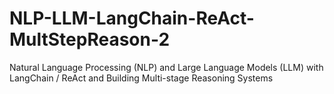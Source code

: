 # NLP-LLM-LangChain-ReAct-MultStepReason-2
Natural Language Processing (NLP) and Large Language Models (LLM) with LangChain / ReAct and Building Multi-stage Reasoning Systems

